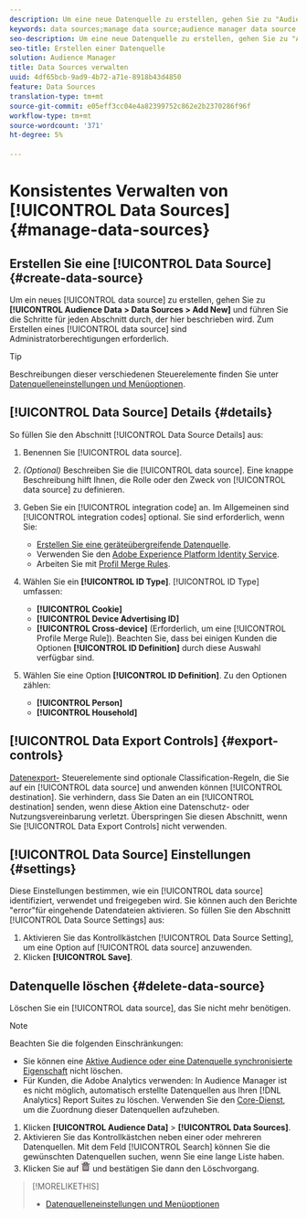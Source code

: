 ```yaml
---
description: Um eine neue Datenquelle zu erstellen, gehen Sie zu "Audience-Daten"> "Datenquellen"> "Hinzufügen Neu"und führen Sie die Schritte für jeden dieser Abschnitte aus. Zum Erstellen einer Datenquelle sind Administratorberechtigungen erforderlich.
keywords: data sources;manage data source;audience manager data source
seo-description: Um eine neue Datenquelle zu erstellen, gehen Sie zu "Audience-Daten"> "Datenquellen"> "Hinzufügen Neu"und führen Sie die Schritte für jeden dieser Abschnitte aus. Zum Erstellen einer Datenquelle sind Administratorberechtigungen erforderlich.
seo-title: Erstellen einer Datenquelle
solution: Audience Manager
title: Data Sources verwalten
uuid: 4df65bcb-9ad9-4b72-a71e-8918b43d4850
feature: Data Sources
translation-type: tm+mt
source-git-commit: e05eff3cc04e4a82399752c862e2b2370286f96f
workflow-type: tm+mt
source-wordcount: '371'
ht-degree: 5%

---
```



# Konsistentes Verwalten von [!UICONTROL Data Sources] {#manage-data-sources}

## Erstellen Sie eine [!UICONTROL Data Source] {#create-data-source}

Um ein neues [!UICONTROL data source] zu erstellen, gehen Sie zu **[!UICONTROL Audience Data > Data Sources > Add New]** und führen Sie die Schritte für jeden Abschnitt durch, der hier beschrieben wird. Zum Erstellen eines [!UICONTROL data source] sind Administratorberechtigungen erforderlich.

<!-- create-datasource.xml -->

>[!TIP]
>
>Beschreibungen dieser verschiedenen Steuerelemente finden Sie unter [Datenquelleneinstellungen und Menüoptionen](../features/datasources-list-and-settings.md#settings-menu-options).

## [!UICONTROL Data Source] Details {#details}

So füllen Sie den Abschnitt [!UICONTROL Data Source Details] aus:

1. Benennen Sie [!UICONTROL data source].
1. *(Optional)* Beschreiben Sie die  [!UICONTROL data source]. Eine knappe Beschreibung hilft Ihnen, die Rolle oder den Zweck von [!UICONTROL data source] zu definieren.
1. Geben Sie ein [!UICONTROL integration code] an. Im Allgemeinen sind [!UICONTROL integration codes] optional. Sie sind erforderlich, wenn Sie:

   * [Erstellen Sie eine geräteübergreifende Datenquelle](../features/profile-merge-rules/merge-rules-start.md#create-data-source).
   * Verwenden Sie den [Adobe Experience Platform Identity Service](https://docs.adobe.com/content/help/de-DE/id-service/using/home.html).
   * Arbeiten Sie mit [Profil Merge Rules](../features/profile-merge-rules/merge-rules-start.md).

1. Wählen Sie ein **[!UICONTROL ID Type]**. [!UICONTROL ID Type] umfassen:

   * **[!UICONTROL Cookie]**
   * **[!UICONTROL Device Advertising ID]**
   * **[!UICONTROL Cross-device]** (Erforderlich, um eine  [!UICONTROL Profile Merge Rule]). Beachten Sie, dass bei einigen Kunden die Optionen **[!UICONTROL ID Definition]** durch diese Auswahl verfügbar sind.

1. Wählen Sie eine Option **[!UICONTROL ID Definition]**. Zu den Optionen zählen:

   * **[!UICONTROL Person]**
   * **[!UICONTROL Household]**

## [!UICONTROL Data Export Controls] {#export-controls}

[Datenexport-](../features/data-export-controls.md) Steuerelemente sind optionale Classification-Regeln, die Sie auf ein  [!UICONTROL data source] und anwenden können  [!UICONTROL destination]. Sie verhindern, dass Sie Daten an ein [!UICONTROL destination] senden, wenn diese Aktion eine Datenschutz- oder Nutzungsvereinbarung verletzt. Überspringen Sie diesen Abschnitt, wenn Sie [!UICONTROL Data Export Controls] nicht verwenden.

## [!UICONTROL Data Source] Einstellungen {#settings}

Diese Einstellungen bestimmen, wie ein [!UICONTROL data source] identifiziert, verwendet und freigegeben wird. Sie können auch den Berichte &quot;error&quot;für eingehende Datendateien aktivieren. So füllen Sie den Abschnitt [!UICONTROL Data Source Settings] aus:

1. Aktivieren Sie das Kontrollkästchen [!UICONTROL Data Source Setting], um eine Option auf [!UICONTROL data source] anzuwenden.
2. Klicken **[!UICONTROL Save]**.

## Datenquelle löschen {#delete-data-source}

<!-- t_datasource_delete.xml -->

Löschen Sie ein [!UICONTROL data source], das Sie nicht mehr benötigen.

>[!NOTE]
>
>Beachten Sie die folgenden Einschränkungen:
>
>* Sie können eine [Aktive Audience oder eine Datenquelle synchronisierte Eigenschaft](../features/traits/client-activity-synced-audience-traits.md) nicht löschen.
>* Für Kunden, die Adobe Analytics verwenden: In Audience Manager ist es nicht möglich, automatisch erstellte Datenquellen aus Ihren [!DNL Analytics] Report Suites zu löschen. Verwenden Sie den [Core-Dienst](https://docs.adobe.com/content/help/en/core-services/interface/about-core-services/core-services-landing.html), um die Zuordnung dieser Datenquellen aufzuheben.


1. Klicken **[!UICONTROL Audience Data]** > **[!UICONTROL Data Sources]**.
1. Aktivieren Sie das Kontrollkästchen neben einer oder mehreren Datenquellen.
Mit dem Feld [!UICONTROL Search] können Sie die gewünschten Datenquellen suchen, wenn Sie eine lange Liste haben.
1. Klicken Sie auf ![](assets/icon_trash.png) und bestätigen Sie dann den Löschvorgang.


>[!MORELIKETHIS]
>
>* [Datenquelleneinstellungen und Menüoptionen](../features/datasources-list-and-settings.md#settings-menu-options)
